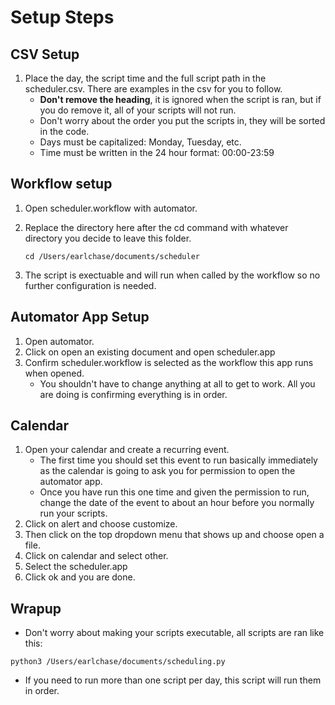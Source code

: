 # Setup Steps

## CSV Setup
1. Place the day, the script time and the full script path in the scheduler.csv. There are examples in the csv for you to follow.
   - **Don't remove the heading**, it is ignored when the script is ran, but if you do remove it, all of your scripts will not run.
   - Don't worry about the order you put the scripts in, they will be sorted in the code.
   - Days must be capitalized: Monday, Tuesday, etc.
   - Time must be written in the 24 hour format: 00:00-23:59

## Workflow setup
1. Open scheduler.workflow with automator.
2. Replace the directory here after the cd command with whatever directory you decide to leave this folder. 

	```Shell
	cd /Users/earlchase/documents/scheduler
	```

3. The script is exectuable and will run when called by the workflow so no further configuration is needed.

## Automator App Setup
1. Open automator.
2. Click on open an existing document and open scheduler.app
3. Confirm scheduler.workflow is selected as the workflow this app runs when opened.
   - You shouldn't have to change anything at all to get to work. All you are doing is confirming everything is in order.

## Calendar
1. Open your calendar and create a recurring event.
   - The first time you should set this event to run basically immediately as the calendar is going to ask you for permission to open the automator app.
   - Once you have run this one time and given the permission to run, change the date of the event to about an hour before you normally run your scripts.
2. Click on alert and choose customize.
3. Then click on the top dropdown menu that shows up and choose open a file.
4. Click on calendar and select other.
5. Select the scheduler.app
6. Click ok and you are done.

## Wrapup
- Don't worry about making your scripts executable, all scripts are ran like this:

```Shell
python3 /Users/earlchase/documents/scheduling.py
```

- If you need to run more than one script per day, this script will run them in order. 